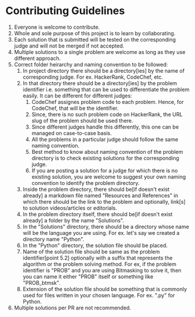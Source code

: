 # Contributing Guidelines
1. Everyone is welcome to contribute.
1. Whole and sole purpose of this project is to learn by collaborating.
1. Each solution that is submitted will be tested on the corresponding judge and will not be merged if not accepted.
1. Multiple solutions to a single problem are welcome as long as they use different approach.
1. Correct folder heirarchy and naming convention to be followed:
	1. In project directory there should be a directory[ies] by the name of corresponding judge. For ex. HackerRank, CodeChef, etc.
	1. In that directory there should be a directory[ies] by the problem identifier i.e. something that can be used to differentiate the problem easily. It can be different for different judges:
		1. CodeChef assignes problem code to each problem. Hence, for CodeChef, that will be the identifier.
		1. Since, there is no such problem code on HackerRank, the URL slug of the problem should be used there.
		1. Since different judges handle this differently, this one can be managed on case-to-case basis.
		1. All the problems in a particular judge should follow the same naming convention.
		1. Best method to know about naming convention of the problem directory is to check existing solutions for the corresponding judge.
		1. If you are posting a solution for a judge for which there is no existing solution, you are welcome to suggest your own naming convention to identify the problem directory.
	1. Inside the problem directory, there should be[if doesn't exist already] a markdown file named "Resources and References" in which there should be the link to the problem and optionally, link[s] to solution videos/articles or editorials.
	1. In the problem directory itself, there should be[if doesn't exist already] a folder by the name "Solutions".
	1. In the "Solutions" directory, there should be a directory whose name will be the language you are using. For ex. let's say we created a directory name "Python".
	1. In the "Python" directory, the solution file should be placed.
	1. Name of the solution file should be same as the problem identifier[point 5.2] optionally with a suffix that represents the algorithm or the problem solving method. For ex, if the problem identifier is "PROB" and you are using Bitmasking to solve it, then you can name it either "PROB" itself or something like "PROB_btmsk".
	1. Extension of the solution file should be something that is commonly used for files written in your chosen language. For ex. ".py" for Python.
1. Multiple solutions per PR are not recommended.
